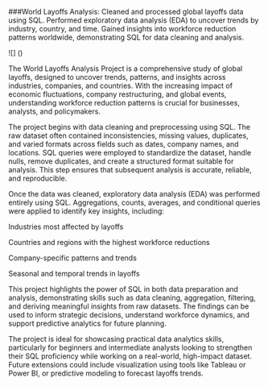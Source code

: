 ###World Layoffs Analysis:
Cleaned and processed global layoffs data using SQL. 
Performed exploratory data analysis (EDA) to uncover trends by industry, country, and time. 
Gained insights into workforce reduction patterns worldwide, demonstrating SQL for data cleaning and analysis.

![] ()

The World Layoffs Analysis Project is a comprehensive study of global layoffs, designed to uncover trends, patterns, and insights across industries, companies, and countries. With the increasing impact of economic fluctuations, company restructuring, and global events, understanding workforce reduction patterns is crucial for businesses, analysts, and policymakers.

The project begins with data cleaning and preprocessing using SQL. The raw dataset often contained inconsistencies, missing values, duplicates, and varied formats across fields such as dates, company names, and locations. SQL queries were employed to standardize the dataset, handle nulls, remove duplicates, and create a structured format suitable for analysis. This step ensures that subsequent analysis is accurate, reliable, and reproducible.

Once the data was cleaned, exploratory data analysis (EDA) was performed entirely using SQL. Aggregations, counts, averages, and conditional queries were applied to identify key insights, including:

Industries most affected by layoffs

Countries and regions with the highest workforce reductions

Company-specific patterns and trends

Seasonal and temporal trends in layoffs

This project highlights the power of SQL in both data preparation and analysis, demonstrating skills such as data cleaning, aggregation, filtering, and deriving meaningful insights from raw datasets. The findings can be used to inform strategic decisions, understand workforce dynamics, and support predictive analytics for future planning.

The project is ideal for showcasing practical data analytics skills, particularly for beginners and intermediate analysts looking to strengthen their SQL proficiency while working on a real-world, high-impact dataset. Future extensions could include visualization using tools like Tableau or Power BI, or predictive modeling to forecast layoffs trends.
